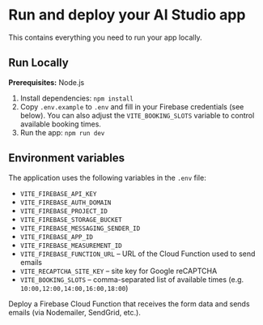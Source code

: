 # Run and deploy your AI Studio app

This contains everything you need to run your app locally.

## Run Locally

**Prerequisites:**  Node.js


1. Install dependencies:
   `npm install`
2. Copy `.env.example` to `.env` and fill in your Firebase credentials (see below). You can also adjust the `VITE_BOOKING_SLOTS` variable to control available booking times.
3. Run the app:
   `npm run dev`

## Environment variables

The application uses the following variables in the `.env` file:

- `VITE_FIREBASE_API_KEY`
- `VITE_FIREBASE_AUTH_DOMAIN`
- `VITE_FIREBASE_PROJECT_ID`
- `VITE_FIREBASE_STORAGE_BUCKET`
- `VITE_FIREBASE_MESSAGING_SENDER_ID`
- `VITE_FIREBASE_APP_ID`
- `VITE_FIREBASE_MEASUREMENT_ID`
- `VITE_FIREBASE_FUNCTION_URL` – URL of the Cloud Function used to send emails
- `VITE_RECAPTCHA_SITE_KEY` – site key for Google reCAPTCHA
- `VITE_BOOKING_SLOTS` – comma-separated list of available times (e.g. `10:00,12:00,14:00,16:00,18:00`)

Deploy a Firebase Cloud Function that receives the form data and sends emails (via Nodemailer, SendGrid, etc.).
